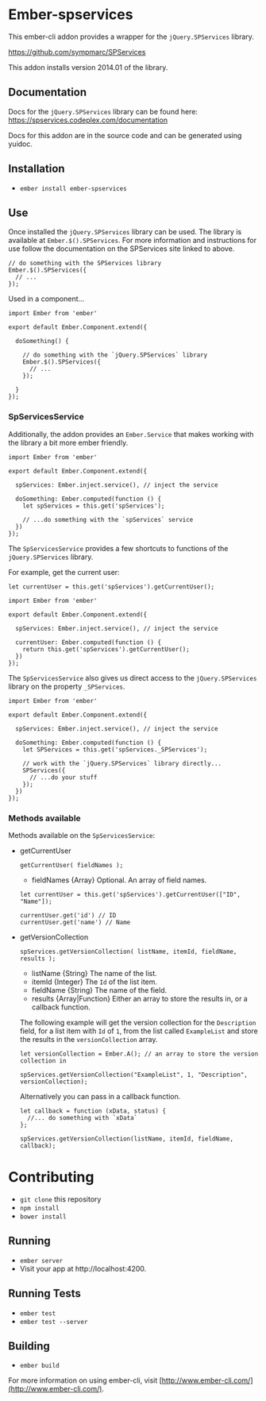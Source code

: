 # Ember-spservices

This ember-cli addon provides a wrapper for the `jQuery.SPServices` library.

https://github.com/sympmarc/SPServices

This addon installs version 2014.01 of the library.

## Documentation

Docs for the `jQuery.SPServices` library can be found here: https://spservices.codeplex.com/documentation

Docs for this addon are in the source code and can be generated using yuidoc.

## Installation

* `ember install ember-spservices`

## Use

Once installed the `jQuery.SPServices` library can be used.  The library is
available at `Ember.$().SPServices`.  For more information and instructions for
use follow the documentation on the SPServices site linked to above.

```
// do something with the SPServices library
Ember.$().SPServices({
  // ...
});
```

Used in a component...

```
import Ember from 'ember'

export default Ember.Component.extend({

  doSomething() {

    // do something with the `jQuery.SPServices` library
    Ember.$().SPServices({
      // ...
    });

  }
});
```

### SpServicesService

Additionally, the addon provides an `Ember.Service` that makes working with
the library a bit more ember friendly.

```
import Ember from 'ember'

export default Ember.Component.extend({

  spServices: Ember.inject.service(), // inject the service

  doSomething: Ember.computed(function () {
    let spServices = this.get('spServices');

    // ...do something with the `spServices` service
  })
});
```

The `SpServicesService` provides a few shortcuts to functions of the `jQuery.SPServices`
library.

For example, get the current user:

```
let currentUser = this.get('spServices').getCurrentUser();
```

```
import Ember from 'ember'

export default Ember.Component.extend({

  spServices: Ember.inject.service(), // inject the service

  currentUser: Ember.computed(function () {
    return this.get('spServices').getCurrentUser();
  })
});
```

The `SpServicesService` also gives us direct access to the `jQuery.SPServices`
library on the property `_SPServices`.

```
import Ember from 'ember'

export default Ember.Component.extend({

  spServices: Ember.inject.service(), // inject the service

  doSomething: Ember.computed(function () {
    let SPServices = this.get('spServices._SPServices');

    // work with the `jQuery.SPServices` library directly...
    SPServices({
      // ...do your stuff
    });
  })
});
```

### Methods available

Methods available on the `SpServicesService`:

* getCurrentUser

  ```
  getCurrentUser( fieldNames );
  ```

  - fieldNames {Array}  Optional.  An array of field names.


  ```
  let currentUser = this.get('spServices').getCurrentUser(["ID", "Name"]);

  currentUser.get('id') // ID
  currentUser.get('name') // Name
  ```

* getVersionCollection

  ```
  spServices.getVersionCollection( listName, itemId, fieldName, results );
  ```

  - listName {String}  The name of the list.
  - itemId {Integer}  The `Id` of the list item.
  - fieldName {String}  The name of the field.
  - results {Array|Function} Either an array to store the results in, or a callback function.

  The following example will get the version collection for the `Description` field,
  for a list item with `Id` of `1`, from the list called `ExampleList` and store
  the results in the `versionCollection` array.

  ```
  let versionCollection = Ember.A(); // an array to store the version collection in

  spServices.getVersionCollection("ExampleList", 1, "Description", versionCollection);
  ```

  Alternatively you can pass in a callback function.

  ```
  let callback = function (xData, status) {
    //... do something with `xData`
  };

  spServices.getVersionCollection(listName, itemId, fieldName, callback);
  ```

# Contributing

* `git clone` this repository
* `npm install`
* `bower install`

## Running

* `ember server`
* Visit your app at http://localhost:4200.

## Running Tests

* `ember test`
* `ember test --server`

## Building

* `ember build`

For more information on using ember-cli, visit [http://www.ember-cli.com/](http://www.ember-cli.com/).
